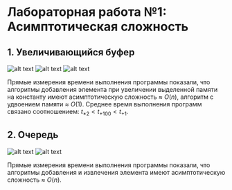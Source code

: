 # Лабораторная работа №1: Асимптотическая сложность
## 1. Увеличивающийся буфер

![alt text](Images/A.png)
![alt text](Images/B.png)
![alt text](Images/C.png)


Прямые измерения времени выполнения программы показали, что алгоритмы добавления элемента при увеличении выделенной памяти на константу имеют асимптотическую сложность $\approx$ $O(n)$, алгоритм с удвоением памяти $\approx$ $O(1)$. Среднее время выполнения программ связано соотношением: $t_{*2}<t_{+100}<t_{+1}$.

## 2. Очередь

![alt text](Images/queue_push.png)
![alt text](Images/queue_poll.png)

Прямые измерения времени выполнения программы показали, что алгоритмы добавления и извлечения элемента имеют асимптотическую сложность $\approx$ $O(n)$.